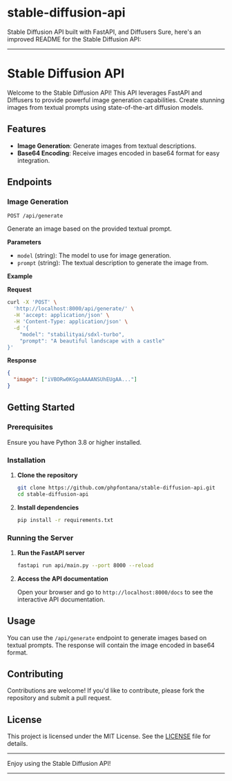 # stable-diffusion-api
Stable Diffusion API built with FastAPI, and Diffusers
Sure, here's an improved README for the Stable Diffusion API:

---

# Stable Diffusion API

Welcome to the Stable Diffusion API! This API leverages FastAPI and Diffusers to provide powerful image generation capabilities. Create stunning images from textual prompts using state-of-the-art diffusion models.

## Features

- **Image Generation**: Generate images from textual descriptions.
- **Base64 Encoding**: Receive images encoded in base64 format for easy integration.

## Endpoints

### Image Generation

`POST /api/generate`

Generate an image based on the provided textual prompt.

**Parameters**

- `model` (string): The model to use for image generation.
- `prompt` (string): The textual description to generate the image from.

**Example**

**Request**

```bash
curl -X 'POST' \
  'http://localhost:8000/api/generate/' \
  -H 'accept: application/json' \
  -H 'Content-Type: application/json' \
  -d '{
    "model": "stabilityai/sdxl-turbo",
    "prompt": "A beautiful landscape with a castle"
}'
```

**Response**

```json
{
  "image": ["iVBORw0KGgoAAAANSUhEUgAA..."]
}
```

## Getting Started

### Prerequisites

Ensure you have Python 3.8 or higher installed.

### Installation

1. **Clone the repository**

   ```bash
   git clone https://github.com/phpfontana/stable-diffusion-api.git
   cd stable-diffusion-api
   ```

2. **Install dependencies**

   ```bash
   pip install -r requirements.txt
   ```

### Running the Server

1. **Run the FastAPI server**

   ```bash
   fastapi run api/main.py --port 8000 --reload
   ```

2. **Access the API documentation**

   Open your browser and go to `http://localhost:8000/docs` to see the interactive API documentation.

## Usage

You can use the `/api/generate` endpoint to generate images based on textual prompts. The response will contain the image encoded in base64 format.

## Contributing

Contributions are welcome! If you'd like to contribute, please fork the repository and submit a pull request.

## License

This project is licensed under the MIT License. See the [LICENSE](LICENSE) file for details.

---

Enjoy using the Stable Diffusion API!

---

